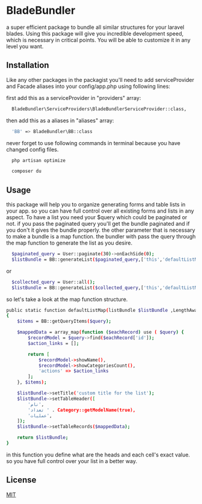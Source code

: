 
# BladeBundler

a super efficient package to bundle all similar structures for your laravel blades. Using this package will give you incredible development speed, which is necessary in critical points. You will be able to customize it in any level you want.


## Installation

Like any other packages in the packagist you'll need to add serviceProvider and Facade aliases into your config/app.php using following lines:

first add this as a serviceProvider in "providers" array:
```bash
  BladeBundler\ServiceProviders\BladeBundlerServiceProvider::class,
```


then add this as a aliases in "aliases" array:
```bash
  'BB' => BladeBundler\BB::class
```

never forget to use following commands in terminal because you have changed config files.


```bash
  php artisan optimize
```
```bash
  composer du
```

## Usage

this package will help you to organize generating forms and table lists in your app. so you can have full control over all existing forms and lists in any aspect.
To have a list you need your $query which could be paginated or not. if you pass the paginated query you'll get the bundle paginated and if you don't it gives the bundle properly.
the other parameter that is necessary to make a bundle is a map function. the bundler with pass the query through the map function to generate the list as you desire.
```bash
  $paginated_query = User::paginate(30)->onEachSide(0);
  $listBundle = BB::generateList($paginated_query,['this','defaultListMap']);
```
or
```bash
  $collected_query = User::all();
  $listBundle = BB::generateList($collected_query,['this','defaultListMap']);
```

so let's take a look at the map function structure.
```bash
public static function defaultListMap(listBundle $listBundle ,LengthAwarePaginator|Collection $query): listBundle
{
    $items = BB::getQueryItems($query);

    $mappedData = array_map(function ($eachRecord) use ( $query) {
        $recordModel = $query->find($eachRecord['id']);
        $action_links = [];

        return [
            $recordModel->showName(),
            $recordModel->showCategoriesCount(),
            'actions' => $action_links
        ];
    }, $items);

    $listBundle->setTitle('custom title for the list');
    $listBundle->setTableHeader([
        'نام',
        'تعداد ' . Category::getModelName(true),
        'عملیات',
    ]);
    $listBundle->setTableRecords($mappedData);

    return $listBundle;
}
```

in this function you define what are the heads and each cell's exact value. so you have full control over your list in a better way.



## License

[MIT](https://choosealicense.com/licenses/mit/)

